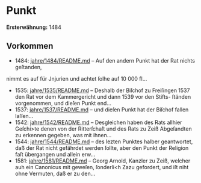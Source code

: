 # Punkt

**Ersterwähnung:** 1484

## Vorkommen
- 1484: [jahre/1484/README.md](../jahre/1484/README.md) – Auf den andern Punkt hat der Rat nichts geſtanden,

nimmt es auf für Jnjurien und achtet ſolhe auf 10 000 fl...
- 1535: [jahre/1535/README.md](../jahre/1535/README.md) – Deshalb der Biſchof zu Freiſingen 1537 den Rat vor
dem Kammergericht und dann 1539 vor den Stifts-
ſtänden vorgenommen, und dieſen Punkt end...
- 1537: [jahre/1537/README.md](../jahre/1537/README.md) – und dieſen Punkt hat der Biſchof
fallen laſſen...
- 1542: [jahre/1542/README.md](../jahre/1542/README.md) – Desgleichen haben des
Rats allhier Geſchi>te denen von der Ritterſchaſt und des
Rats zu Zeiß Abgeſandten zu erkennen gegeben, was mit
ihnen...
- 1544: [jahre/1544/README.md](../jahre/1544/README.md) – des lezten Punktes halber geantwortet,
daß der Rat nicht gefährdet werden ſollte, aber den Punkt
der Religion faſt übergangen und allein erw...
- 1581: [jahre/1581/README.md](../jahre/1581/README.md) – Georg Arnold, Kanzler zu Zeiß,
welcher auh ein Canonicus mit geweſen, ſonderli<h Zazu
gefordert, und iſt niht ohne Vermuten, daß er zu den...
